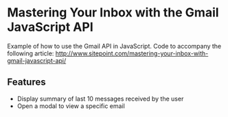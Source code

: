 # Mastering Your Inbox with the Gmail JavaScript API

Example of how to use the Gmail API in JavaScript.
Code to accompany the following article: http://www.sitepoint.com/mastering-your-inbox-with-gmail-javascript-api/

## Features

- Display summary of last 10 messages received by the user
- Open a modal to view a specific email
